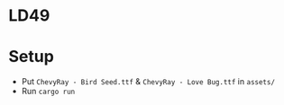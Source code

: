 # LD49

# Setup

- Put `ChevyRay - Bird Seed.ttf` & `ChevyRay - Love Bug.ttf` in `assets/`
- Run `cargo run`